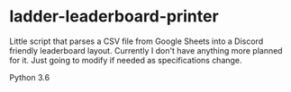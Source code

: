 # ladder-leaderboard-printer
Little script that parses a CSV file from Google Sheets into a Discord friendly leaderboard layout. Currently I don't have anything more planned for it. Just going to modify if needed as specifications change.

Python 3.6
